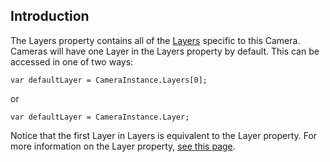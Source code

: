 ## Introduction

The Layers property contains all of the [Layers](/frb/docs/index.php?title=FlatRedBall.Graphics.Layer.md "FlatRedBall.Graphics.Layer") specific to this Camera. Cameras will have one Layer in the Layers property by default. This can be accessed in one of two ways:

    var defaultLayer = CameraInstance.Layers[0];

or

    var defaultLayer = CameraInstance.Layer;

Notice that the first Layer in Layers is equivalent to the Layer property. For more information on the Layer property, [see this page](/frb/docs/index.php?title=FlatRedBall.Camera.Layer.md "FlatRedBall.Camera.Layer").
